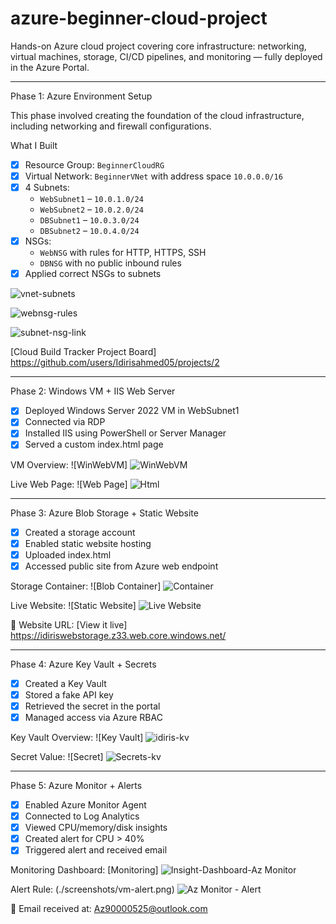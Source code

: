# azure-beginner-cloud-project
Hands-on Azure cloud project covering core infrastructure: networking, virtual machines, storage, CI/CD pipelines, and monitoring — fully deployed in the Azure Portal.

---

Phase 1: Azure Environment Setup


This phase involved creating the foundation of the cloud infrastructure, including networking and firewall configurations.

  What I Built
- [x] Resource Group: `BeginnerCloudRG`
- [x] Virtual Network: `BeginnerVNet` with address space `10.0.0.0/16`
- [x] 4 Subnets:
  - `WebSubnet1` – `10.0.1.0/24`
  - `WebSubnet2` – `10.0.2.0/24`
  - `DBSubnet1` – `10.0.3.0/24`
  - `DBSubnet2` – `10.0.4.0/24`
- [x] NSGs:
  - `WebNSG` with rules for HTTP, HTTPS, SSH
  - `DBNSG` with no public inbound rules
- [x] Applied correct NSGs to subnets

![vnet-subnets](https://github.com/user-attachments/assets/81a3e00f-0135-4317-aaa6-00fdf961d5fb)

![webnsg-rules](https://github.com/user-attachments/assets/7a3b4041-2e36-45f7-8b2c-ec3bcb098898)

![subnet-nsg-link](https://github.com/user-attachments/assets/e458f55a-3490-4464-aa7e-c985f2ef27cd)

[Cloud Build Tracker Project Board] https://github.com/users/Idirisahmed05/projects/2

---

Phase 2: Windows VM + IIS Web Server

- [x] Deployed Windows Server 2022 VM in WebSubnet1
- [x] Connected via RDP
- [x] Installed IIS using PowerShell or Server Manager
- [x] Served a custom index.html page

VM Overview:
![WinWebVM] ![WinWebVM](https://github.com/user-attachments/assets/f1894d8b-0f19-4831-a919-73114b62a91a)



Live Web Page:
![Web Page] ![Html](https://github.com/user-attachments/assets/dd0ec92f-3bcf-4c41-88bf-b8c82a834f33)


---


Phase 3: Azure Blob Storage + Static Website

- [x] Created a storage account
- [x] Enabled static website hosting
- [x] Uploaded index.html
- [x] Accessed public site from Azure web endpoint

Storage Container:
![Blob Container] ![Container](https://github.com/user-attachments/assets/d809908d-475b-4d2a-ab51-50d922cdd48b)


Live Website:
![Static Website] ![Live Website](https://github.com/user-attachments/assets/0503642e-a5f7-4091-8754-aeb78117df96)


📎 Website URL: [View it live] https://idiriswebstorage.z33.web.core.windows.net/

---

Phase 4: Azure Key Vault + Secrets

- [x] Created a Key Vault
- [x] Stored a fake API key
- [x] Retrieved the secret in the portal
- [x] Managed access via Azure RBAC

Key Vault Overview:
![Key Vault] ![idiris-kv](https://github.com/user-attachments/assets/9239a915-cf9c-4147-b789-ddb6d3c53181)


Secret Value:
![Secret] ![Secrets-kv](https://github.com/user-attachments/assets/8af0e07d-0866-4622-9b6b-13c56d322982)

---

Phase 5: Azure Monitor + Alerts

- [x] Enabled Azure Monitor Agent
- [x] Connected to Log Analytics
- [x] Viewed CPU/memory/disk insights
- [x] Created alert for CPU > 40%
- [x] Triggered alert and received email

Monitoring Dashboard:
[Monitoring] ![Insight-Dashboard-Az Monitor](https://github.com/user-attachments/assets/143faaf0-08c9-44f6-bc17-1ddd1269aee1)


Alert Rule:
(./screenshots/vm-alert.png) ![Az Monitor - Alert](https://github.com/user-attachments/assets/9fc4c178-dae7-42fb-9c6f-a9a63a4d4ea1)


📧 Email received at: Az90000525@outlook.com




